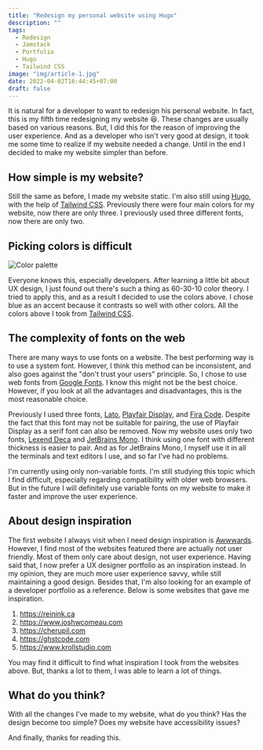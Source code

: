 ```yaml
---
title: "Redesign my personal website using Hugo"
description: ""
tags:
  - Redesign
  - Jamstack
  - Portfolio
  - Hugo
  - Tailwind CSS
image: "img/article-1.jpg"
date: 2022-04-02T16:44:45+07:00
draft: false
---
```


It is natural for a developer to want to redesign his personal website. In fact,
this is my fifth time redesigning my website :laughing:. These
changes are usually based on various reasons. But, I did this for the reason of
improving the user experience. And as a developer who isn't very good at design,
it took me some time to realize if my website needed a change. Until in the end I
decided to make my website simpler than before.

## How simple is my website?

Still the same as before, I made my website static. I'm also still using
[Hugo](https://gohugo.io/), with the help of
[Tailwind CSS](https://v2.tailwindcss.com/). Previously there were four main
colors for my website, now there are only three. I previously used three
different fonts, now there are only two.

## Picking colors is difficult

![Color palette](img/color-palettes.jpg)

Everyone knows this, especially developers. After learning a little bit about UX
design, I just found out there's such a thing as 60-30-10 color theory. I tried
to apply this, and as a result I decided to use the colors above. I chose blue
as an accent because it contrasts so well with other colors. All the
colors above I took from
[Tailwind CSS](https://v2.tailwindcss.com/docs/customizing-colors#color-palette-reference).

## The complexity of fonts on the web

There are many ways to use fonts on a website. The best performing way is to use
a system font. However, I think this method can be inconsistent, and also goes
against the "don't trust your users" principle. So, I chose to use web fonts
from [Google Fonts](https://fonts.google.com/). I know this might not be the
best choice. However, if you look at all the advantages and disadvantages, this
is the most reasonable choice.

Previously I used three fonts, [Lato](https://fonts.google.com/specimen/Lato),
[Playfair Display](https://fonts.google.com/specimen/Playfair+Display), and
[Fira Code](https://fonts.google.com/specimen/Fira+Code). Despite the fact that
this font may not be suitable for pairing, the use of Playfair Display as a
serif font can also be removed. Now my website uses only two fonts,
[Lexend Deca](https://fonts.google.com/specimen/Lexend+Deca) and
[JetBrains Mono](https://fonts.google.com/specimen/JetBrains+Mono). I think
using one font with different thickness is easier to pair. And as for JetBrains
Mono, I myself use it in all the terminals and text editors I use, and so far
I've had no problems.

I'm currently using only non-variable fonts. I'm still studying this topic which
I find difficult, especially regarding compatibility with older web browsers.
But in the future I will definitely use variable fonts on my website to make
it faster and improve the user experience.

## About design inspiration

The first website I always visit when I need design inspiration is
[Awwwards](https://www.awwwards.com/). However, I find most of the websites
featured there are actually not user friendly. Most of them only care about
design, not user experience. Having said that, I now prefer a UX designer
portfolio as an inspiration instead. In my opinion, they are much more user
experience savvy, while still maintaining a good design. Besides that, I'm also
looking for an example of a developer portfolio as a reference. Below is some
websites that gave me inspiration.

1. <https://reinink.ca>
2. <https://www.joshwcomeau.com>
3. <https://cherupil.com>
4. <https://ghstcode.com>
5. <https://www.krollstudio.com>

You may find it difficult to find what inspiration I took from the websites
above. But, thanks a lot to them, I was able to learn a lot of things.

## What do you think?

With all the changes I've made to my website, what do you think? Has the design
become too simple? Does my website have accessibility issues?

And finally, thanks for reading this.
